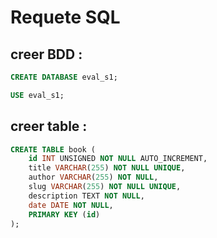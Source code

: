 # Requete SQL

## creer BDD :

```SQL
CREATE DATABASE eval_s1;

USE eval_s1;
```

## creer table :

```SQL
CREATE TABLE book (
    id INT UNSIGNED NOT NULL AUTO_INCREMENT,
    title VARCHAR(255) NOT NULL UNIQUE,
    author VARCHAR(255) NOT NULL,
    slug VARCHAR(255) NOT NULL UNIQUE,
    description TEXT NOT NULL,
    date DATE NOT NULL,
    PRIMARY KEY (id)
);
```
